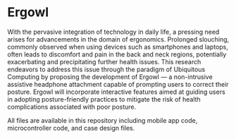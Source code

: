 # Ergowl

With the pervasive integration of technology in daily life, a pressing need arises for advancements in the domain of ergonomics. Prolonged slouching, commonly observed when using devices such as smartphones and laptops, often leads to discomfort and pain in the back and neck regions, potentially exacerbating and precipitating further health issues. This research endeavors to address this issue through the paradigm of Ubiquitous Computing by proposing the development of Ergowl — a non-intrusive assistive headphone attachment capable of prompting users to correct their posture. Ergowl will incorporate interactive features aimed at guiding users in adopting posture-friendly practices to mitigate the risk of health complications associated with poor posture.

All files are available in this repository including mobile app code, microcontroller code, and case design files.
